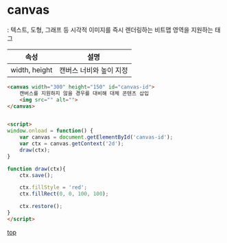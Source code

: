 # canvas
: 텍스트, 도형, 그래프 등 시각적 이미지를 즉시 렌더링하는 비트맵 영역을 지원하는 태그


속성 | 설명
---|---
width, height | 캔버스 너비와 높이 지정


```html
<canvas width="300" height="150" id="canvas-id">
    캔버스를 지원하지 않을 경우를 대비해 대체 콘텐츠 삽입
    <img src="" alt="">
</canvas>


<script>
window.onload = function() {
    var canvas = document.getElementById('canvas-id');
    var ctx = canvas.getContext('2d');
    draw(ctx);
}

function draw(ctx){
    ctx.save();

    ctx.fillStyle = 'red';
    ctx.fillRect(0, 0, 100, 100);

    ctx.restore();
}
</script>
```



[top](#)
